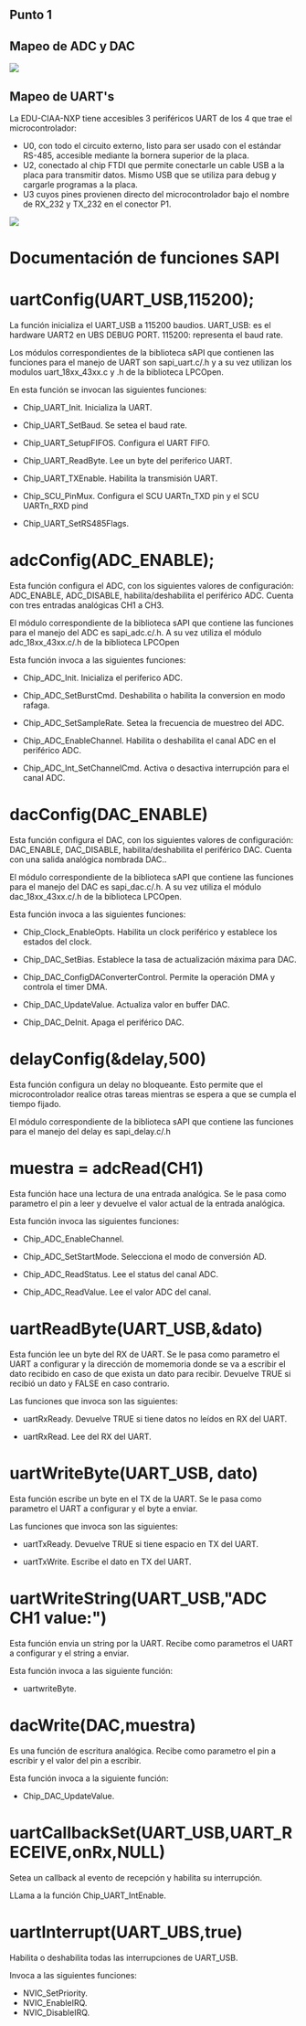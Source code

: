 ## Punto 1

## Mapeo de ADC y DAC

![](https://user-images.githubusercontent.com/38143566/86362758-2a36eb00-bc4c-11ea-82b7-0e396d50787c.png)

## Mapeo de UART's

La EDU-CIAA-NXP tiene accesibles 3 periféricos UART de los 4
que trae el microcontrolador:

* U0, con todo el circuito externo, listo para ser usado con el estándar RS-485, accesible mediante la bornera superior de la placa.
* U2, conectado al chip FTDI que permite conectarle un cable USB a la placa para transmitir datos. Mismo USB que se utiliza para debug y cargarle programas a la placa.
* U3 cuyos pines provienen directo del microcontrolador bajo el nombre de RX_232 y TX_232 en el conector P1.

![](https://user-images.githubusercontent.com/38143566/86362914-65391e80-bc4c-11ea-8708-3550e400e425.png)

# Documentación de funciones SAPI

# uartConfig(UART_USB,115200);

La función inicializa el UART_USB a 115200 baudios.
UART_USB: es el hardware UART2 en UBS DEBUG PORT.
115200: representa el baud rate.

Los módulos correspondientes de la biblioteca sAPI que contienen las funciones para el manejo de UART son sapi_uart.c/.h  y a su vez utilizan los modulos uart_18xx_43xx.c y .h de la biblioteca LPCOpen.

En esta función se invocan las siguientes funciones:

* Chip_UART_Init. Inicializa la UART.

* Chip_UART_SetBaud. Se setea el baud rate.

* Chip_UART_SetupFIFOS. Configura el UART FIFO.

* Chip_UART_ReadByte. Lee un byte del periferico UART.

* Chip_UART_TXEnable. Habilita la transmisión UART.

* Chip_SCU_PinMux. Configura el SCU UARTn_TXD pin y el SCU UARTn_RXD pind

* Chip_UART_SetRS485Flags.

# adcConfig(ADC_ENABLE);

Esta función configura el ADC, con los siguientes valores de configuración: ADC_ENABLE, ADC_DISABLE, habilita/deshabilita el periférico ADC.
Cuenta con tres entradas analógicas CH1 a CH3.

El módulo correspondiente de la biblioteca sAPI que contiene las funciones para el manejo del ADC es sapi_adc.c/.h. A su vez utiliza el  módulo adc_18xx_43xx.c/.h de la biblioteca LPCOpen

Esta función invoca a las siguientes funciones:

* Chip_ADC_Init. Inicializa el periferico ADC.

* Chip_ADC_SetBurstCmd. Deshabilita o habilita la conversion en modo rafaga. 

*  Chip_ADC_SetSampleRate. Setea la frecuencia de muestreo del ADC.

* Chip_ADC_EnableChannel. Habilita o deshabilita el canal ADC en el periférico ADC.

* Chip_ADC_Int_SetChannelCmd. Activa o desactiva interrupción para el canal ADC.

# dacConfig(DAC_ENABLE)
Esta función configura el DAC, con los siguientes valores de configuración: DAC_ENABLE, DAC_DISABLE, habilita/deshabilita el periférico DAC.
Cuenta con una salida analógica nombrada DAC..

El módulo correspondiente de la biblioteca sAPI que contiene las funciones para el manejo del DAC es sapi_dac.c/.h. A su vez utiliza el módulo dac_18xx_43xx.c/.h de la biblioteca LPCOpen.

Esta función invoca a las siguientes funciones:

* Chip_Clock_EnableOpts. Habilita un clock periférico y establece los estados del clock.

* Chip_DAC_SetBias. Establece la tasa de actualización máxima para DAC.

* Chip_DAC_ConfigDAConverterControl. Permite la operación DMA y controla el timer DMA.

* Chip_DAC_UpdateValue. Actualiza valor en buffer DAC.

* Chip_DAC_DeInit. Apaga el periférico DAC.

# delayConfig(&delay,500)

Esta función configura un delay no bloqueante. Esto permite que el microcontrolador realice otras tareas mientras se espera a que se cumpla el tiempo fijado.

El módulo correspondiente de la biblioteca sAPI que contiene las funciones para el manejo del delay es sapi_delay.c/.h

# muestra = adcRead(CH1)

Esta función hace una lectura de una entrada analógica. Se le pasa como parametro el pin a leer y devuelve el valor actual de la entrada analógica. 

Esta función invoca las siguientes funciones:

* Chip_ADC_EnableChannel.

* Chip_ADC_SetStartMode. Selecciona el modo de conversión AD.

* Chip_ADC_ReadStatus. Lee el status del canal ADC.

* Chip_ADC_ReadValue. Lee el valor ADC del canal.

# uartReadByte(UART_USB,&dato)

Esta función lee un byte del RX de UART. Se le pasa como parametro el UART a configurar y la dirección de momemoria donde se va a escribir el dato recibido en caso de que exista un dato para recibir. Devuelve TRUE si recibió un dato y FALSE en caso contrario.

Las funciones que invoca son las siguientes:

* uartRxReady. Devuelve TRUE si tiene datos no leídos en RX del UART.

* uartRxRead. Lee del RX del UART.

# uartWriteByte(UART_USB, dato)

Esta función escribe un byte en el TX de la UART. Se le pasa como parametro el UART a configurar y el byte a enviar.

Las funciones que invoca son las siguientes:

* uartTxReady. Devuelve TRUE si tiene espacio en TX del UART.

* uartTxWrite. Escribe el dato en TX del UART.

# uartWriteString(UART_USB,"ADC CH1 value:")

Esta función envia un string por la UART. Recibe como parametros el UART a configurar y el string a enviar. 

Esta función invoca a las siguiente función:

* uartwriteByte.

# dacWrite(DAC,muestra)

Es una función de escritura analógica. Recibe como parametro el pin a escribir y el valor del pin a escribir.

Esta función invoca a la siguiente función:

* Chip_DAC_UpdateValue.

# uartCallbackSet(UART_USB,UART_RECEIVE,onRx,NULL)

Setea un callback al evento de recepción y habilita su interrupción. 

LLama a la función Chip_UART_IntEnable.

# uartInterrupt(UART_UBS,true)

Habilita o deshabilita todas las interrupciones de UART_USB.

Invoca a las siguientes funciones:

* NVIC_SetPriority. 
* NVIC_EnableIRQ.
* NVIC_DisableIRQ.
